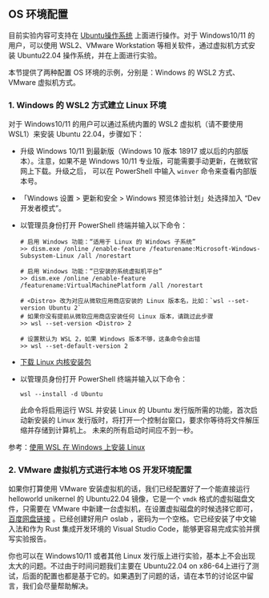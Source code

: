 ## OS 环境配置

目前实验内容可支持在 [Ubuntu操作系统](https://cdimage.ubuntu.com/releases/) 上面进行操作。对于 Windows10/11 的用户，可以使用 WSL2、VMware Workstation 等相关软件，通过虚拟机方式安装 Ubuntu22.04 操作系统，并在上面进行实验。

本节提供了两种配置 OS 环境的示例，分别是：Windows 的 WSL2 方式、VMware 虚拟机方式。

### 1. Windows 的 WSL2 方式建立 Linux 环境

对于 Windows10/11 的用户可以通过系统内置的 WSL2 虚拟机（请不要使用 WSL1）来安装 Ubuntu 22.04，步骤如下：

- 升级 Windows 10/11 到最新版（Windows 10 版本 18917 或以后的内部版本）。注意，如果不是 Windows 10/11 专业版，可能需要手动更新，在微软官网上下载。升级之后， 可以在 PowerShell 中输入 `winver` 命令来查看内部版本号。

- 「Windows 设置 > 更新和安全 > Windows 预览体验计划」处选择加入 “Dev 开发者模式”。

- 以管理员身份打开 PowerShell 终端并输入以下命令：

  ```
  # 启用 Windows 功能：“适用于 Linux 的 Windows 子系统”
  >> dism.exe /online /enable-feature /featurename:Microsoft-Windows-Subsystem-Linux /all /norestart
  
  # 启用 Windows 功能：“已安装的系统虚拟机平台”
  >> dism.exe /online /enable-feature /featurename:VirtualMachinePlatform /all /norestart
  
  # <Distro> 改为对应从微软应用商店安装的 Linux 版本名，比如：`wsl --set-version Ubuntu 2`
  # 如果你没有提前从微软应用商店安装任何 Linux 版本，请跳过此步骤
  >> wsl --set-version <Distro> 2
  
  # 设置默认为 WSL 2，如果 Windows 版本不够，这条命令会出错
  >> wsl --set-default-version 2
  ```

- [下载 Linux 内核安装包](https://docs.microsoft.com/zh-cn/windows/wsl/install-win10#step-4---download-the-linux-kernel-update-package)

- 以管理员身份打开 PowerShell 终端并输入以下命令：

  `wsl --install -d Ubuntu`

  此命令将启用运行 WSL 并安装 Linux 的 Ubuntu 发行版所需的功能，首次启动新安装的 Linux 发行版时，将打开一个控制台窗口，要求你等待将文件解压缩并存储到计算机上。 未来的所有启动时间应不到一秒。

参考：[使用 WSL 在 Windows 上安装 Linux](https://docs.microsoft.com/zh-cn/windows/wsl/install-win10#step-4---download-the-linux-kernel-update-package)

### 2. VMware 虚拟机方式进行本地 OS 开发环境配置

如果你打算使用 VMware 安装虚拟机的话，我们已经配置好了一个能直接运行 helloworld unikernel 的 Ubuntu22.04 镜像，它是一个 `vmdk` 格式的虚拟磁盘文件，只需要在 VMware 中新建一台虚拟机，在设置虚拟磁盘的时候选择它即可，[百度网盘链接](https://pan.baidu.com/s/1yQHtQIXQUbHCbyqSPtuqqQ?pwd=pcxf) 。已经创建好用户 oslab ，密码为一个空格。它已经安装了中文输入法和作为 Rust 集成开发环境的 Visual Studio Code，能够更容易完成实验并撰写实验报告。

你也可以在 Windows10/11 或者其他 Linux 发行版上进行实验，基本上不会出现太大的问题。不过由于时间问题我们主要在 Ubuntu22.04  on x86-64上进行了测试，后面的配置也都是基于它的。如果遇到了问题的话，请在本节的讨论区中留言，我们会尽量帮助解决。


